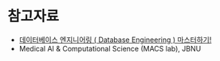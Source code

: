# 참고자료
- [데이터베이스 엔지니어링 ( Database Engineering ) 마스터하기!](https://www.udemy.com/course/database-engineering-korean/?couponCode=KEEPLEARNING)
- Medical AI & Computational Science (MACS lab), JBNU